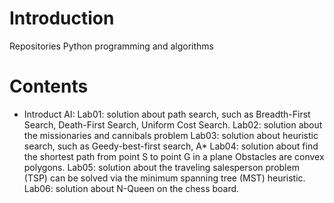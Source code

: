# Introduction
Repositories Python programming and algorithms
# Contents
* Introduct AI:
  Lab01: solution about path search, such as Breadth-First Search, Death-First Search, Uniform Cost Search.
  Lab02: solution about the missionaries and cannibals problem
  Lab03: solution about heuristic search, such as Geedy-best-first search, A*
  Lab04: solution about find the shortest path from point S to point G in a plane Obstacles are convex polygons.
  Lab05: solution about the traveling salesperson problem (TSP) can be solved via the minimum spanning tree (MST) heuristic.
  Lab06: solution about N-Queen on the chess board.
  
